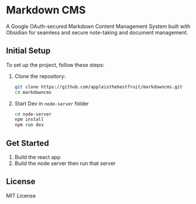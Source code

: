 # Markdown CMS

A Google OAuth-secured Markdown Content Management System built with Obsidian for seamless and secure note-taking and document management.


## Initial Setup

To set up the project, follow these steps:

1. Clone the repository:

   ```bash
   git clone https://github.com/appleisthebestfruit/markdowncms.git
   cd markdowncms
   ```

2. Start Dev in `node-server` folder
   ```bash
   cd node-server
   npm install
   npm run dev
   ```

## Get Started

1. Build the react app
2. Build the node server then run that server

## License

MIT License
